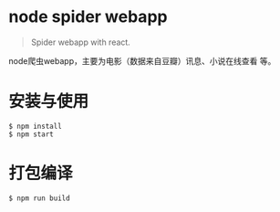 # node spider webapp

> Spider webapp with react.

node爬虫webapp，主要为电影（数据来自豆瓣）讯息、小说在线查看 等。


# 安装与使用

```
$ npm install
$ npm start
```


# 打包编译
```
$ npm run build
```
